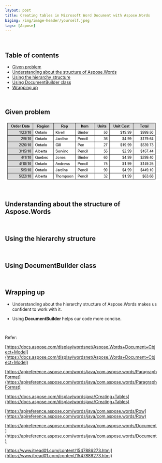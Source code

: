 ```yaml
---
layout: post
title: Creating tables in Microsoft Word Document with Aspose.Words
bigimg: /img/image-header/yourself.jpeg
tags: [Aspose]
---
```




<br>

## Table of contents
- [Given problem](#given-problem)
- [Understanding about the structure of Aspose.Words](#understanding-about-the-structure-of-aspose.words)
- [Using the hierarchy structure](#using-the-hierarchy-structure)
- [Using DocumentBuilder class](#using-documentbuilder-class)
- [Wrapping up](#wrapping-up)


<br>

## Given problem


![](../img/Java/aspose/table-examples.png)



<br>

## Understanding about the structure of Aspose.Words






<br>

## Using the hierarchy structure





<br>

## Using DocumentBuilder class




<br>

## Wrapping up

- Understanding about the hierarchy structure of Aspose.Words makes us confident to work with it.

- Using **DocumentBuilder** helps our code more concise.


<br>

Refer:

[https://docs.aspose.com/display/wordsnet/Aspose.Words+Document+Object+Model](https://docs.aspose.com/display/wordsnet/Aspose.Words+Document+Object+Model)

[https://apireference.aspose.com/words/java/com.aspose.words/ParagraphFormat](https://apireference.aspose.com/words/java/com.aspose.words/ParagraphFormat)

[https://docs.aspose.com/display/wordsjava/Creating+Tables](https://docs.aspose.com/display/wordsjava/Creating+Tables)

[https://apireference.aspose.com/words/java/com.aspose.words/Row](https://apireference.aspose.com/words/java/com.aspose.words/Row)

[https://apireference.aspose.com/words/java/com.aspose.words/Document](https://apireference.aspose.com/words/java/com.aspose.words/Document)

[https://www.itread01.com/content/1547886273.html](https://www.itread01.com/content/1547886273.html)